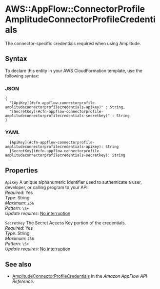# AWS::AppFlow::ConnectorProfile AmplitudeConnectorProfileCredentials<a name="aws-properties-appflow-connectorprofile-amplitudeconnectorprofilecredentials"></a>

 The connector\-specific credentials required when using Amplitude\. 

## Syntax<a name="aws-properties-appflow-connectorprofile-amplitudeconnectorprofilecredentials-syntax"></a>

To declare this entity in your AWS CloudFormation template, use the following syntax:

### JSON<a name="aws-properties-appflow-connectorprofile-amplitudeconnectorprofilecredentials-syntax.json"></a>

```
{
  "[ApiKey](#cfn-appflow-connectorprofile-amplitudeconnectorprofilecredentials-apikey)" : String,
  "[SecretKey](#cfn-appflow-connectorprofile-amplitudeconnectorprofilecredentials-secretkey)" : String
}
```

### YAML<a name="aws-properties-appflow-connectorprofile-amplitudeconnectorprofilecredentials-syntax.yaml"></a>

```
  [ApiKey](#cfn-appflow-connectorprofile-amplitudeconnectorprofilecredentials-apikey): String
  [SecretKey](#cfn-appflow-connectorprofile-amplitudeconnectorprofilecredentials-secretkey): String
```

## Properties<a name="aws-properties-appflow-connectorprofile-amplitudeconnectorprofilecredentials-properties"></a>

`ApiKey`  <a name="cfn-appflow-connectorprofile-amplitudeconnectorprofilecredentials-apikey"></a>
 A unique alphanumeric identifier used to authenticate a user, developer, or calling program to your API\.   
*Required*: Yes  
*Type*: String  
*Maximum*: `256`  
*Pattern*: `\S+`  
*Update requires*: [No interruption](https://docs.aws.amazon.com/AWSCloudFormation/latest/UserGuide/using-cfn-updating-stacks-update-behaviors.html#update-no-interrupt)

`SecretKey`  <a name="cfn-appflow-connectorprofile-amplitudeconnectorprofilecredentials-secretkey"></a>
 The Secret Access Key portion of the credentials\.   
*Required*: Yes  
*Type*: String  
*Maximum*: `256`  
*Pattern*: `\S+`  
*Update requires*: [No interruption](https://docs.aws.amazon.com/AWSCloudFormation/latest/UserGuide/using-cfn-updating-stacks-update-behaviors.html#update-no-interrupt)

## See also<a name="aws-properties-appflow-connectorprofile-amplitudeconnectorprofilecredentials--seealso"></a>
+ [AmplitudeConnectorProfileCredentials](https://docs.aws.amazon.com/appflow/1.0/APIReference/API_AmplitudeConnectorProfileCredentials.html) in the *Amazon AppFlow API Reference*\.

